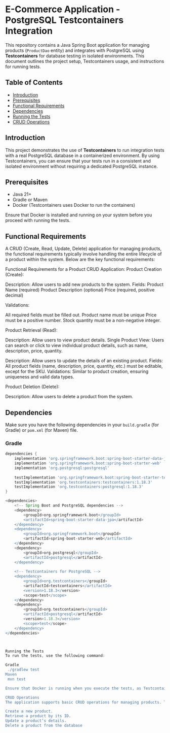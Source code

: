 # E-Commerce Application - PostgreSQL Testcontainers Integration

This repository contains a Java Spring Boot application for managing products (`ProductDao` entity) and integrates with PostgreSQL using **Testcontainers** for database testing in isolated environments. This document outlines the project setup, Testcontainers usage, and instructions for running tests.

## Table of Contents

- [Introduction](#introduction)
- [Prerequisites](#prerequisites)
- [Functional Requirements](#functional-requirements)
- [Dependencies](#dependencies)
- [Running the Tests](#running-the-tests)
- [CRUD Operations](#crud-operations)


## Introduction

This project demonstrates the use of **Testcontainers** to run integration tests with a real PostgreSQL database in a containerized environment. By using Testcontainers, you can ensure that your tests run in a consistent and isolated environment without requiring a dedicated PostgreSQL instance.

## Prerequisites

- Java 21+
- Gradle or Maven
- Docker (Testcontainers uses Docker to run the containers)

Ensure that Docker is installed and running on your system before you proceed with running the tests.

## Functional Requirements

A CRUD (Create, Read, Update, Delete) application for managing products, the functional requirements typically involve handling the entire lifecycle of a product within the system. Below are the key functional requirements:

Functional Requirements for a Product CRUD Application:
Product Creation (Create):

Description: Allow users to add new products to the system.
Fields:
Product Name (required)
Product Description (optional)
Price (required, positive decimal)

Validations:

All required fields must be filled out.
Product name must be unique
Price must be a positive number.
Stock quantity must be a non-negative integer.

Product Retrieval (Read):

Description: Allow users to view product details.
Single Product View: Users can search or click to view individual product details, such as name, description, price, quantity.


Description: Allow users to update the details of an existing product.
Fields: All product fields (name, description, price, quantity, etc.) must be editable, except for the SKU.
Validations: Similar to product creation, ensuring uniqueness and valid data types.

Product Deletion (Delete):

Description: Allow users to delete a product from the system.


## Dependencies

Make sure you have the following dependencies in your `build.gradle` (for Gradle) or `pom.xml` (for Maven) file.

### Gradle

```groovy
dependencies {
    implementation 'org.springframework.boot:spring-boot-starter-data-jpa'
    implementation 'org.springframework.boot:spring-boot-starter-web'
    implementation 'org.postgresql:postgresql'
    
    testImplementation 'org.springframework.boot:spring-boot-starter-test'
    testImplementation 'org.testcontainers:testcontainers:1.18.3'
    testImplementation 'org.testcontainers:postgresql:1.18.3'
}

<dependencies>
    <!-- Spring Boot and PostgreSQL dependencies -->
    <dependency>
        <groupId>org.springframework.boot</groupId>
        <artifactId>spring-boot-starter-data-jpa</artifactId>
    </dependency>
    <dependency>
        <groupId>org.springframework.boot</groupId>
        <artifactId>spring-boot-starter-web</artifactId>
    </dependency>
    <dependency>
        <groupId>org.postgresql</groupId>
        <artifactId>postgresql</artifactId>
    </dependency>
    
    <!-- Testcontainers for PostgreSQL -->
    <dependency>
        <groupId>org.testcontainers</groupId>
        <artifactId>testcontainers</artifactId>
        <version>1.18.3</version>
        <scope>test</scope>
    </dependency>
    <dependency>
        <groupId>org.testcontainers</groupId>
        <artifactId>postgresql</artifactId>
        <version>1.18.3</version>
        <scope>test</scope>
    </dependency>
</dependencies>



Running the Tests
To run the tests, use the following command:

Gradle
 ./gradlew test 
Maven
 mvn test

Ensure that Docker is running when you execute the tests, as Testcontainers requires it to start the PostgreSQL container.

CRUD Operations
The application supports basic CRUD operations for managing products. These operations are tested in the integration test class:

Create a new product.
Retrieve a product by its ID.
Update a product’s details.
Delete a product from the database


